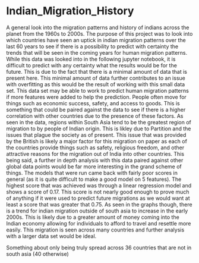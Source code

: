 # Indian_Migration_History
A general look into the migration patterns and history of indians across the planet from the 1960s to 2000s. The purpose of this project was to look into which countries have seen an uptick in indian migration patterns over the last 60 years to see if there is a possibility to predict with certainty the trends that will be seen in the coming years for human migration patterns. While this data was looked into in the following jupyter notebook, it is difficult to predict with any certainty what the results would be for the future. This is due to the fact that there is a minimal amount of data that is present here. This minimal amount of data further contributes to an issue with overfitting as this would be the result of working with this small data set. This data set may be able to work to predict human migration patterns if more features were added to help the prediction. People often move for things such as economic success, safety, and access to goods. This is something that could be paired against the data to see if there is a higher correlation with other countries due to the presence of these factors. As seen in the data, regions within South Asia tend to be the greatest region of migration to by people of Indian origin. This is likley due to Partition and the issues that plague the society as of present. This issue that was provided by the British is likely a major factor for this migration on paper as each of the countries provide things such as safety, religious freedom, and other attractive reasons for the migration out of India into other countries. This being said, a further in depth analysis with this data paired against other global data points would be far more interesting in the grand scheme of things. The models that were run came back with fairly poor scores in general (as it is quite difficult to make a good model on 5 features). The highest score that was achieved was through a linear regression model and shows a score of 0.17. This score is not nearly good enough to prove much of anything if it were used to predict future migrations as we would want at least a score that was greater that 0.75. As seen in the graphs though, there is a trend for indian migration outside of south asia to increase in the early 2000s. This is likely due to a greater amount of money coming into the Indian economy allowing for individuals to afford to travel and resettle more easily. This migration is seen across many countries and further analysis with a larger data set would be ideal. 

Something about only being truly spread across 36 countries that are not in south asia (40 otherwise)
